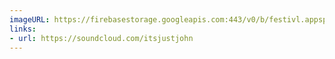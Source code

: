 ```yaml
---
imageURL: https://firebasestorage.googleapis.com:443/v0/b/festivl.appspot.com/o/userContent%2F82A2E1A5-1390-4AB6-A8FD-B092B36E07AA.png?alt=media&token=fa72513c-5f4e-45af-8fd4-8cb8e0410064
links:
- url: https://soundcloud.com/itsjustjohn
---
```

